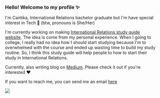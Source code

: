 ### Hello! Welcome to my profile ✨

I'm Cantika, International Relations bachelor graduate but I'm have special interest in Tech 👋 (btw, pronouns is She/Her) 

I'm currently working on making [International Relations study guide website](https://github.com/cantikapf/international-relations-study-guide). The idea is come from my personal experience. When I going to college, I really had no idea how I should start studying because I'm to overwhelmed with the course and ended up wasting time to build my study routine. So, I think this study guide will help people to how to start their study in International Relations.

Currently, also writing blog on [Medium](https://medium.com/@cantikapf). Please check it out if you're interested ♥️

If you want to reach me, you can send me an email [here](https://cantikaportfolio.site/contact.html) 

![](https://komarev.com/ghpvc/?username=cantikapf&style=flat-square)
<!--
**cantikapf/cantikapf** is a ✨ _special_ ✨ repository because its `README.md` (this file) appears on your GitHub profile.

Here are some ideas to get you started:

- 🔭 I’m currently working on ...
- 🌱 I’m currently learning ...
- 👯 I’m looking to collaborate on ...
- 🤔 I’m looking for help with ...
- 💬 Ask me about ...
- 📫 How to reach me: ...
- 😄 Pronouns: ...
- ⚡ Fun fact: ...
-->
